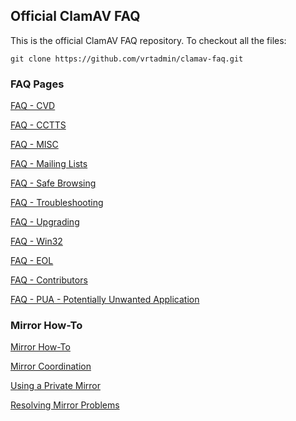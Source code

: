 ## Official ClamAV FAQ ##

This is the official ClamAV FAQ repository. To checkout all the files:

 `git clone https://github.com/vrtadmin/clamav-faq.git`

### FAQ Pages ###

[FAQ - CVD](https://github.com/vrtadmin/clamav-faq/blob/master/faq/faq-cvd.md)

[FAQ - CCTTS](https://github.com/vrtadmin/clamav-faq/blob/master/faq/faq-cctts.md)

[FAQ - MISC](https://github.com/vrtadmin/clamav-faq/blob/master/faq/faq-misc.md)

[FAQ - Mailing Lists](https://github.com/vrtadmin/clamav-faq/blob/master/faq/faq-ml.md)

[FAQ - Safe Browsing](https://github.com/vrtadmin/clamav-faq/blob/master/faq/faq-safebrowsing.md)

[FAQ - Troubleshooting](https://github.com/vrtadmin/clamav-faq/blob/master/faq/faq-troubleshoot.md)

[FAQ - Upgrading](https://github.com/vrtadmin/clamav-faq/blob/master/faq/faq-upgrade.md)

[FAQ - Win32](https://github.com/vrtadmin/clamav-faq/blob/master/faq/faq-win32.md)

[FAQ - EOL](https://github.com/vrtadmin/clamav-faq/blob/master/faq/faq-eol.md)

[FAQ - Contributors](https://github.com/vrtadmin/clamav-faq/blob/master/faq/faq-contributors.md)

[FAQ - PUA - Potentially Unwanted Application](https://github.com/vrtadmin/clamav-faq/blob/master/faq/faq-pua.md)

### Mirror How-To ###

[Mirror How-To](https://github.com/vrtadmin/clamav-faq/blob/master/mirrors/MirrorHowto.md)

[Mirror Coordination](https://github.com/vrtadmin/clamav-faq/blob/master/mirrors/MirrorsCoordination.md)

[Using a Private Mirror](https://github.com/vrtadmin/clamav-faq/blob/master/mirrors/CvdPrivateMirror.md)

[Resolving Mirror Problems](https://github.com/vrtadmin/clamav-faq/blob/master/mirrors/MirrorProblems.md)
